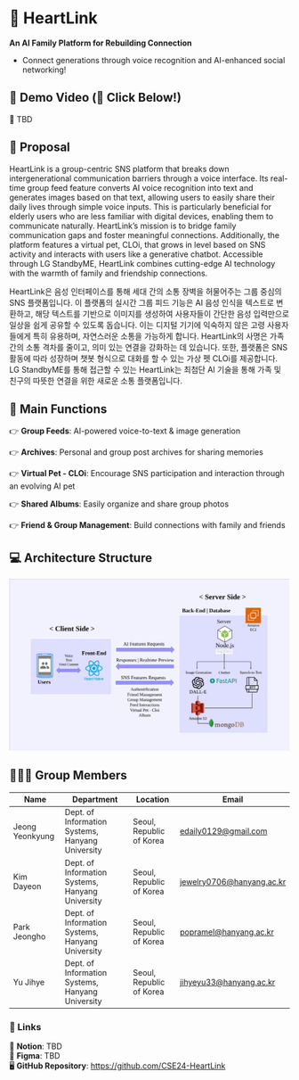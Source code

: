 # 💖 HeartLink
**An AI Family Platform for Rebuilding Connection**  
- Connect generations through voice recognition and AI-enhanced social networking!
  
## 🎥 Demo Video (🔗 Click Below!)
🔗 TBD
  
## 📌 Proposal
HeartLink is a group-centric SNS platform that breaks down intergenerational communication barriers through a voice interface. Its real-time group feed feature converts AI voice recognition into text and generates images based on that text, allowing users to easily share their daily lives through simple voice inputs. This is particularly beneficial for elderly users who are less familiar with digital devices, enabling them to communicate naturally. HeartLink’s mission is to bridge family communication gaps and foster meaningful connections. Additionally, the platform features a virtual pet, CLOi, that grows in level based on SNS activity and interacts with users like a generative chatbot. Accessible through LG StandbyME, HeartLink combines cutting-edge AI technology with the warmth of family and friendship connections.
  
HeartLink은 음성 인터페이스를 통해 세대 간의 소통 장벽을 허물어주는 그룹 중심의 SNS 플랫폼입니다. 이 플랫폼의 실시간 그룹 피드 기능은 AI 음성 인식을 텍스트로 변환하고, 해당 텍스트를 기반으로 이미지를 생성하여 사용자들이 간단한 음성 입력만으로 일상을 쉽게 공유할 수 있도록 돕습니다. 이는 디지털 기기에 익숙하지 않은 고령 사용자들에게 특히 유용하며, 자연스러운 소통을 가능하게 합니다. HeartLink의 사명은 가족 간의 소통 격차를 줄이고, 의미 있는 연결을 강화하는 데 있습니다. 또한, 플랫폼은 SNS 활동에 따라 성장하며 챗봇 형식으로 대화를 할 수 있는 가상 펫 CLOi를 제공합니다. LG StandbyME를 통해 접근할 수 있는 HeartLink는 최첨단 AI 기술을 통해 가족 및 친구의 따뜻한 연결을 위한 새로운 소통 플랫폼입니다.
     
## 🌟 Main Functions
👉 **Group Feeds**: AI-powered voice-to-text & image generation  
  
👉 **Archives**: Personal and group post archives for sharing memories  
  
👉 **Virtual Pet - CLOi**: Encourage SNS participation and interaction through an evolving AI pet  
  
👉 **Shared Albums**: Easily organize and share group photos  
  
👉 **Friend & Group Management**: Build connections with family and friends
  
   
## 💻 Architecture Structure
![Architecture Diagram](../HeartLink_Architecture.png)
   
## 🙋🏻‍♂️ Group Members
| Name            | Department                                | Location                 | Email                       |
|------------------|------------------------------------------|--------------------------|-----------------------------|
| Jeong Yeonkyung | Dept. of Information Systems, Hanyang University | Seoul, Republic of Korea | edaily0129@gmail.com        |
| Kim Dayeon       | Dept. of Information Systems, Hanyang University | Seoul, Republic of Korea | jewelry0706@hanyang.ac.kr   |
| Park Jeongho     | Dept. of Information Systems, Hanyang University | Seoul, Republic of Korea | popramel@hanyang.ac.kr      |
| Yu Jihye         | Dept. of Information Systems, Hanyang University | Seoul, Republic of Korea | jihyeyu33@hanyang.ac.kr     |
    
### 🔗 Links
🔗 **Notion**: TBD  
🎨 **Figma**: TBD  
🖥️ **GitHub Repository**: https://github.com/CSE24-HeartLink

